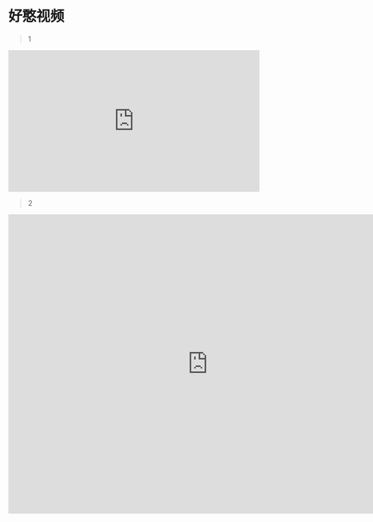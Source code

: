 # 好憨视频

> 1

<div style="width:100%;height:0px;position:relative;padding-bottom:56.327%;"><iframe src="https://streamja.com/embed/5Kprg" frameborder="0" width="100%" height="100%" allowfullscreen style="width:100%;height:100%;position:absolute;"></iframe></div>


> 2

<iframe 
src="https://shm-znho.oss-cn-beijing.aliyuncs.com/haohan/2.mp4" 
scrolling="no" 
border="0" 
frameborder="no" 
framespacing="0" 
allowfullscreen="true" 
height=600 
width=800> 
</iframe>